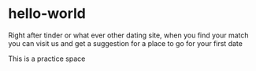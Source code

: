 # hello-world
Right after tinder or what ever other dating site, when you find your match you can visit us and get a suggestion for a place to go for your first date

This is a practice space 
